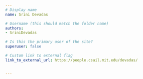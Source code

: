 ```yaml
---
# Display name
name: Srini Devadas

# Username (this should match the folder name)
authors:
- SriniDevadas

# Is this the primary user of the site?
superuser: false

# Custom link to external flag
link_to_external_url: https://people.csail.mit.edu/devadas/


---
```

